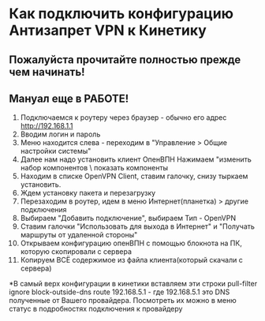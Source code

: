 # Как подключить конфигурацию Антизапрет VPN к Кинетику

## Пожалуйста прочитайте полностью прежде чем начинать!
## Мануал еще в РАБОТЕ!

1. Подключаемся к роутеру через браузер - обычно его адрес http://192.168.1.1
2. Вводим логин и пароль
3. Меню находится слева - переходим в "Управление > Общие настройки системы"
4. Далее нам надо установить клиент ОпенВПН Нажимаем "изменить набор компонентов \ показать компоненты
5. Находим в списке OpenVPN Client, ставим галочку, снизу тыркаем установить.
6. Ждем установку пакета и перезагрузку
7. Перезаходим в роутер, идем в меню Интернет(планетка) > другие подключения
8. Выбираем "Добавить подключение", выбираем Тип - OpenVPN
9. Ставим галочки "Использовать для выхода в Интернет" и "Получать маршруты от удаленной стороны"
10. Открываем конфигурацию опенВПН с помощью блокнота на ПК, которую скопировали с сервера
11. Копируем ВСЁ содержимое из файла клиента(который скачали с сервера)

*В самый верх конфигурации в кинетики вставляем эти строки
pull-filter ignore block-outside-dns
route 192.168.5.1 - где 192.168.5.1 это DNS полученные от Вашего провайдера. Посмотреть их можно в меню статус в подробностях подключения к провайдеру

